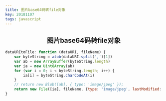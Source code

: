 ```yaml
---
title: 图片base64码转file对象
key: 20181107
tags: javascript
---
```

<center><h2>图片base64码转file对象</h2></center>

<!--more-->

```javascript
dataURItoFile: function (dataURI, fileName) {
    var byteString = atob(dataURI.split(',')[1])
    var ab = new ArrayBuffer(byteString.length)
    var ia = new Uint8Array(ab)
    for (var i = 0; i < byteString.length; i++) {
        ia[i] = byteString.charCodeAt(i)
    }
    // return new Blob([ab], { type: 'image/jpeg' });
    return new File([ia], fileName, {type: 'image/jpeg', lastModified: Date.now()})
}
```

